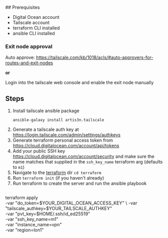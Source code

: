 
## Prerequisites

- Digital Ocean account
- Tailscale account
- terraform CLI installed
- ansible CLI installed

### Exit node approval

Auto approve: https://tailscale.com/kb/1018/acls/#auto-approvers-for-routes-and-exit-nodes

**or**

Login into the tailscale web console and enable the exit node manually

## Steps

1. Install tailscale ansible package
   ```shell
   ansible-galaxy install artis3n.tailscale
   ```
2. Generate a tailscale auth key at https://login.tailscale.com/admin/settings/authkeys
3. Generate terraform personal access token from https://cloud.digitalocean.com/account/api/tokens
4. Add your public SSH key https://cloud.digitalocean.com/account/security and make sure the name matches that supplied in the `ssh_key_name` terraform arg (defaults to `m1`)
5. Navigate to the [terraform](./terraform) dir `cd terraform`
6. Run `terraform init` (if you haven't already)
7. Run terraform to create the server and run the ansible playbook
   ```shell
terraform apply \
  -var "do_token=$YOUR_DIGITAL_OCEAN_ACCESS_KEY" \
  -var "tailscale_authkey=$YOUR_TAILSCALE_AUTHKEY" \
  -var "pvt_key=$HOME/.ssh/id_ed25519" \
  -var "ssh_key_name=m1" \
  -var "instance_name=vpn" \
  -var "region=lon1"
   ```

